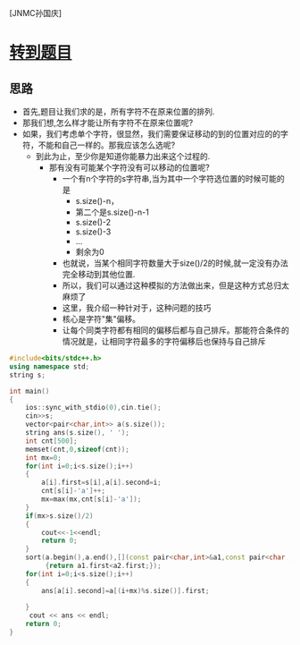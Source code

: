 [JNMC孙国庆]
# [转到题目](https://ac.nowcoder.com/acm/contest/92662/E)

## 思路
- 首先,题目让我们求的是，所有字符不在原来位置的排列.
- 那我们想,怎么样才能让所有字符不在原来位置呢?
- 如果，我们考虑单个字符，很显然，我们需要保证移动的到的位置对应的的字符，不能和自己一样的。那我应该怎么选呢?
  - 到此为止，至少你是知道你能暴力出来这个过程的. 
    - 那有没有可能某个字符没有可以移动的位置呢? 
      - 一个有n个字符的s字符串,当为其中一个字符选位置的时候可能的是
        - s.size()-n，
        - 第二个是s.size()-n-1
        - s.size()-2
        - s.size()-3
        - ...
        - 剩余为0
      - 也就说，当某个相同字符数量大于size()/2的时候,就一定没有办法完全移动到其他位置.
      - 所以，我们可以通过这种模拟的方法做出来，但是这种方式总归太麻烦了
      - 这里，我介绍一种针对于，这种问题的技巧
      - 核心是字符"集"偏移。
      - 让每个同类字符都有相同的偏移后都与自己排斥。那能符合条件的情况就是，让相同字符最多的字符偏移后也保持与自己排斥

```C++
#include<bits/stdc++.h>
using namespace std;
string s;

int main()
{
    ios::sync_with_stdio(0),cin.tie(); 
    cin>>s;
    vector<pair<char,int>> a(s.size());
    string ans(s.size(), ' ');
    int cnt[500];
    memset(cnt,0,sizeof(cnt));
    int mx=0;
    for(int i=0;i<s.size();i++)
    {
        a[i].first=s[i],a[i].second=i;
        cnt[s[i]-'a']++;
        mx=max(mx,cnt[s[i]-'a']);
    }
    if(mx>s.size()/2)
    {
        cout<<-1<<endl;
        return 0;
    }
    sort(a.begin(),a.end(),[](const pair<char,int>&a1,const pair<char , int >&a2)
         {return a1.first<a2.first;});
    for(int i=0;i<s.size();i++)
    {
        ans[a[i].second]=a[(i+mx)%s.size()].first;
        
    }
     cout << ans << endl;
    return 0;
}

```



